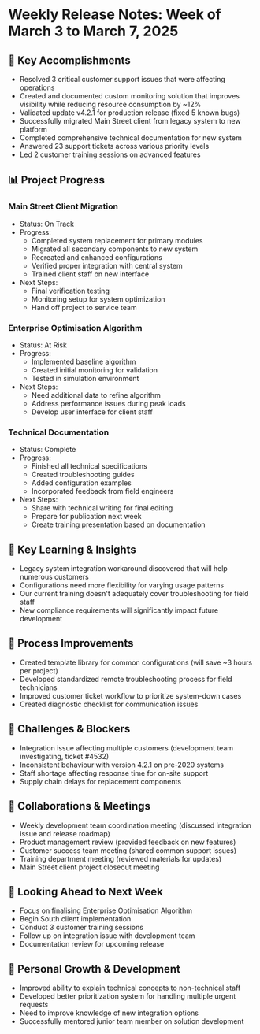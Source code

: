 # Weekly Release Notes: Week of March 3 to March 7, 2025

## 🌟 Key Accomplishments

- Resolved 3 critical customer support issues that were affecting operations
- Created and documented custom monitoring solution that improves visibility while reducing resource consumption by ~12%
- Validated update v4.2.1 for production release (fixed 5 known bugs)
- Successfully migrated Main Street client from legacy system to new platform
- Completed comprehensive technical documentation for new system
- Answered 23 support tickets across various priority levels
- Led 2 customer training sessions on advanced features

## 📊 Project Progress

### Main Street Client Migration
- Status: On Track
- Progress:
  - Completed system replacement for primary modules
  - Migrated all secondary components to new system
  - Recreated and enhanced configurations
  - Verified proper integration with central system
  - Trained client staff on new interface
- Next Steps:
  - Final verification testing
  - Monitoring setup for system optimization
  - Hand off project to service team

### Enterprise Optimisation Algorithm
- Status: At Risk
- Progress:
  - Implemented baseline algorithm
  - Created initial monitoring for validation
  - Tested in simulation environment
- Next Steps:
  - Need additional data to refine algorithm
  - Address performance issues during peak loads
  - Develop user interface for client staff

### Technical Documentation
- Status: Complete
- Progress:
  - Finished all technical specifications
  - Created troubleshooting guides
  - Added configuration examples
  - Incorporated feedback from field engineers
- Next Steps:
  - Share with technical writing for final editing
  - Prepare for publication next week
  - Create training presentation based on documentation

## 💎 Key Learning & Insights

- Legacy system integration workaround discovered that will help numerous customers
- Configurations need more flexibility for varying usage patterns
- Our current training doesn't adequately cover troubleshooting for field staff
- New compliance requirements will significantly impact future development

## 🔄 Process Improvements

- Created template library for common configurations (will save ~3 hours per project)
- Developed standardized remote troubleshooting process for field technicians
- Improved customer ticket workflow to prioritize system-down cases
- Created diagnostic checklist for communication issues

## 🚧 Challenges & Blockers

- Integration issue affecting multiple customers (development team investigating, ticket #4532)
- Inconsistent behaviour with version 4.2.1 on pre-2020 systems
- Staff shortage affecting response time for on-site support
- Supply chain delays for replacement components

## 👥 Collaborations & Meetings

- Weekly development team coordination meeting (discussed integration issue and release roadmap)
- Product management review (provided feedback on new features)
- Customer success team meeting (shared common support issues)
- Training department meeting (reviewed materials for updates)
- Main Street client project closeout meeting

## 📅 Looking Ahead to Next Week

- Focus on finalising Enterprise Optimisation Algorithm
- Begin South client implementation
- Conduct 3 customer training sessions
- Follow up on integration issue with development team
- Documentation review for upcoming release

## 🌱 Personal Growth & Development

- Improved ability to explain technical concepts to non-technical staff
- Developed better prioritization system for handling multiple urgent requests
- Need to improve knowledge of new integration options
- Successfully mentored junior team member on solution development